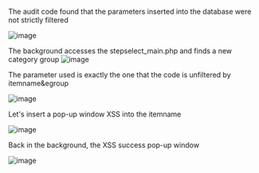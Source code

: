 The audit code found that the parameters inserted into the database were not strictly filtered

![image](https://github.com/ysl1415926/cve/assets/138963581/e4bbab10-8124-4960-a5a1-d0f67f92f58e)

The background accesses the stepselect_main.php and finds a new category group
![image](https://github.com/ysl1415926/cve/assets/138963581/c6ab0925-d544-4179-bdb3-013b922b0c1d)


The parameter used is exactly the one that the code is unfiltered by itemname&egroup

![image](https://github.com/ysl1415926/cve/assets/138963581/255e968d-f7e4-4f22-8191-446ef35ba5a3)

Let's insert a pop-up window XSS into the itemname

![image](https://github.com/ysl1415926/cve/assets/138963581/b032a3b5-3c24-4550-85d3-8c55d878792d)

Back in the background, the XSS success pop-up window

![image](https://github.com/ysl1415926/cve/assets/138963581/345f50bc-d6ab-4dff-956e-ca8578e51338)
